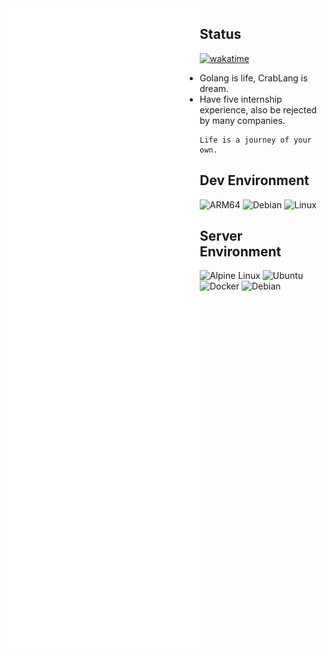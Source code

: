 <img align='left' src='github-metrics.svg'>

## Status

[![wakatime](https://wakatime.com/badge/user/03bdf8cf-415d-486f-8326-1cb2a1c43d7d.svg)](https://wakatime.com/@03bdf8cf-415d-486f-8326-1cb2a1c43d7d)

- Golang is life, CrabLang is dream.
- Have five internship experience, also be rejected by many companies.

```
Life is a journey of your own.
```

## Dev Environment

![ARM64](https://img.shields.io/badge/-AArch64-black?style=for-the-badge&logo=ARM) ![Debian](https://img.shields.io/badge/-Debian-black?style=for-the-badge&logo=Debian) ![Linux](https://img.shields.io/badge/-Linux%205.10.110--rockchip--rk3588-black?style=for-the-badge&logo=Linux)

## Server Environment

![Alpine Linux](https://img.shields.io/badge/-Alpine%20Linux-black?style=for-the-badge&logo=alpinelinux) ![Ubuntu](https://img.shields.io/badge/-Ubuntu-black?style=for-the-badge&logo=ubuntu) ![Docker](https://img.shields.io/badge/-Docker-black?style=for-the-badge&logo=docker) ![Debian](https://img.shields.io/badge/-Debian-black?style=for-the-badge&logo=debian)
